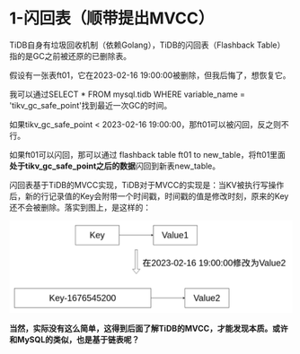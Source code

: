 # 1-闪回表（顺带提出MVCC）

TiDB自身有垃圾回收机制（依赖Golang），TiDB的闪回表（Flashback Table）指的是GC之前被还原的已删除表。

假设有一张表ft01，它在2023-02-16 19:00:00被删除，但我后悔了，想恢复它。

我可以通过SELECT * FROM mysql.tidb WHERE variable_name = 'tikv_gc_safe_point'找到最近一次GC的时间。

如果tikv_gc_safe_point < 2023-02-16 19:00:00，那ft01可以被闪回，反之则不行。

如果ft01可以闪回，那可以通过 flashback table ft01 to new_table，将ft01里面**处于tikv_gc_safe_point之后的数据**闪回到新表new_table。

闪回表基于TiDB的MVCC实现，TiDB对于MVCC的实现是：当KV被执行写操作后，新的行记录值的Key会附带一个时间戳，时间戳的值是修改时刻，原来的Key还不会被删除。落实到图上，是这样的：

![01](03-TiDB的特性.assets/01.png)

**当然，实际没有这么简单，这得到后面了解TiDB的MVCC，才能发现本质。或许和MySQL的类似，也是基于链表呢？**